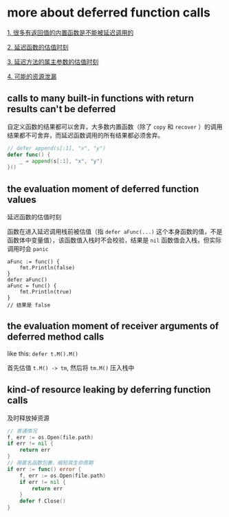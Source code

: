 # more about deferred function calls

[1. 很多有返回值的内置函数是不能被延迟调用的](#calls-to-many-built-in-functions-with-return-results-cant-be-deferred)

[2. 延迟函数的估值时刻](#the-evaluation-moment-of-deferred-function-values)

[3. 延迟方法的属主参数的估值时刻](#the-evaluation-moment-of-receiver-arguments-of-deferred-method-calls)

[4. 可能的资源泄漏](#kind-of-resource-leaking-by-deferring-function-calls)

## calls to many built-in functions with return results can't be deferred

自定义函数的结果都可以舍弃，大多数内置函数（除了 `copy` 和 `recover` ）的调用结果都不可舍弃，而延迟函数调用的所有结果都必须舍弃。
```go
// defer append(s[:1], "x", "y")
defer func() {
    _ = append(s[:1], "x", "y")
}()
```

## the evaluation moment of deferred function values
延迟函数的估值时刻

函数在进入延迟调用栈前被估值（指 `defer aFunc(...)` 这个本身函数的值，不是函数体中变量值），该函数值入栈时不会校验，结果是 `nil` 函数值会入栈，但实际调用时会 `panic`

```golang
aFunc := func() {
    fmt.Println(false)
}
defer aFunc()
aFunc = func() {
    fmt.Println(true)
}
// 结果是 false
```

## the evaluation moment of receiver arguments of deferred method calls
like this: `defer t.M().M()`

首先估值 `t.M() -> tm`, 然后将 `tm.M()` 压入栈中

## kind-of resource leaking by deferring function calls
及时释放掉资源
```go
// 普通情况
f, err := os.Open(file.path)
if err != nil {
    return err
}
// 用匿名函数包裹，缩短其生命周期
if err := func() error {
    f, err := os.Open(file.path)
    if err != nil {
        return err
    }
    defer f.Close()
}
```
